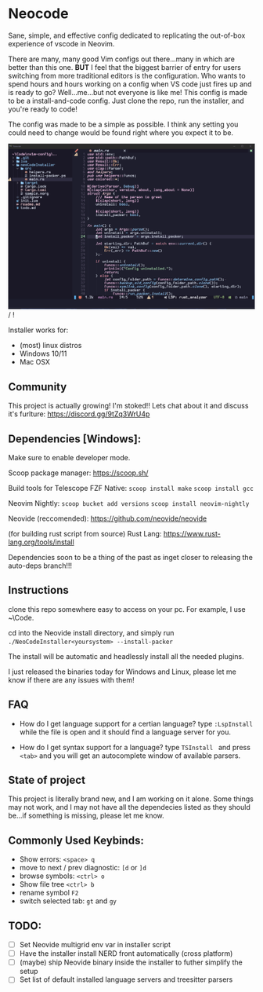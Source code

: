 # Neocode
  Sane, simple, and effective config dedicated to replicating the out-of-box experience of vscode in Neovim.

There are many, many good Vim configs out there...many in which are better than this one. **BUT** I feel that the biggest barrier of entry for users switching from more traditional editors is the configuration. Who wants to spend hours and hours working on a config when VS code just fires up and is ready to go? Well...me...but not everyone is like me! This config is made to be a install-and-code config. Just clone the repo, run the installer, and you're ready to code!

The config was made to be a simple as possible. I think any setting you could need to change would be found right where you expect it to be.

![show-off](showoff.gif) / ! [](showoff.gif)

Installer works for:
  - (most) linux distros
  - Windows 10/11
  - Mac OSX

## Community
This project is actually growing! I'm stoked!! Lets chat about it and discuss it's furlture:
https://discord.gg/9tZq3WrU4p


## Dependencies [Windows]:
Make sure to enable developer mode.

Scoop package manager:
https://scoop.sh/

Build tools for Telescope FZF Native:
`scoop install make`
`scoop install gcc`

Neovim Nightly:
`scoop bucket add versions`
`scoop install neovim-nightly`

Neovide (reccomended):
https://github.com/neovide/neovide

(for building rust script from source)
Rust Lang:
https://www.rust-lang.org/tools/install

Dependencies soon to be a thing of the past as inget closer to releasing the auto-deps branch!!!

## Instructions
clone this repo somewhere easy to access on your pc. For example, I use ~\Code.

cd into the Neovide install directory, and simply run `./NeoCodeInstaller<yoursystem> --install-packer`

The install will be automatic and headlessly install all the needed plugins.

I just released the binaries today for Windows and Linux, please let me know if there are any issues with them!

## FAQ

- How do I get language support for a certian language?
type `:LspInstall` while the file is open and it should find a language server for you.

- How do I get syntax support for a language?
type `TSInstall ` and press `<tab>` and you will get an autocomplete window of available parsers.

## State of project
This project is literally brand new, and I am working on it alone. Some things may not work, and I may not have all the dependecies listed as they should be...if something is missing, please let me know.

## Commonly Used Keybinds:
- Show errors: `<space> q`
- move to next / prev diagnostic: `[d` or `]d`
- browse symbols: `<ctrl> o`
- Show file tree `<ctrl> b`
- rename symbol `F2`
- switch selected tab: `gt` and `gy`

## TODO:
- [ ] Set Neovide multigrid env var in installer script
- [ ] Have the installer install NERD front automatically (cross platform)
- [ ] (maybe) ship Neovide binary inside the installer to futher simplify the setup
- [ ] Set list of default installed language servers and treesitter parsers
